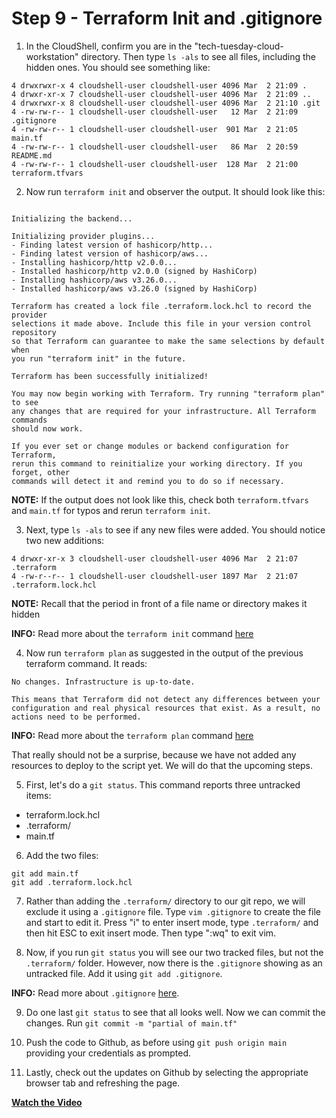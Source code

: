 # Step 9 - Terraform Init and .gitignore

1. In the CloudShell, confirm you are in the "tech-tuesday-cloud-workstation"
directory. Then type `ls -als` to see all files, including the hidden ones. You
should see something like:

```
4 drwxrwxr-x 4 cloudshell-user cloudshell-user 4096 Mar  2 21:09 .
4 drwxr-xr-x 7 cloudshell-user cloudshell-user 4096 Mar  2 21:09 ..
4 drwxrwxr-x 8 cloudshell-user cloudshell-user 4096 Mar  2 21:10 .git
4 -rw-rw-r-- 1 cloudshell-user cloudshell-user   12 Mar  2 21:09 .gitignore
4 -rw-rw-r-- 1 cloudshell-user cloudshell-user  901 Mar  2 21:05 main.tf
4 -rw-rw-r-- 1 cloudshell-user cloudshell-user   86 Mar  2 20:59 README.md
4 -rw-rw-r-- 1 cloudshell-user cloudshell-user  128 Mar  2 21:00 terraform.tfvars
```

2. Now run `terraform init` and observer the output. It should look like this:

```

Initializing the backend...

Initializing provider plugins...
- Finding latest version of hashicorp/http...
- Finding latest version of hashicorp/aws...
- Installing hashicorp/http v2.0.0...
- Installed hashicorp/http v2.0.0 (signed by HashiCorp)
- Installing hashicorp/aws v3.26.0...
- Installed hashicorp/aws v3.26.0 (signed by HashiCorp)

Terraform has created a lock file .terraform.lock.hcl to record the provider
selections it made above. Include this file in your version control repository
so that Terraform can guarantee to make the same selections by default when
you run "terraform init" in the future.

Terraform has been successfully initialized!

You may now begin working with Terraform. Try running "terraform plan" to see
any changes that are required for your infrastructure. All Terraform commands
should now work.

If you ever set or change modules or backend configuration for Terraform,
rerun this command to reinitialize your working directory. If you forget, other
commands will detect it and remind you to do so if necessary.

```

**NOTE:** If the output does not look like this, check both `terraform.tfvars` and
`main.tf` for typos and rerun `terraform init`.

3. Next, type `ls -als` to see if any new files were added. You should notice two
new additions:

```
4 drwxr-xr-x 3 cloudshell-user cloudshell-user 4096 Mar  2 21:07 .terraform
4 -rw-r--r-- 1 cloudshell-user cloudshell-user 1897 Mar  2 21:07 .terraform.lock.hcl

```

**NOTE:** Recall that the period in front of a file name or directory makes it hidden

**INFO:** Read more about the `terraform init` command
[here](https://www.terraform.io/docs/cli/commands/init.html)

4. Now run `terraform plan` as suggested in the output of the previous terraform
command. It reads:

```
No changes. Infrastructure is up-to-date.

This means that Terraform did not detect any differences between your
configuration and real physical resources that exist. As a result, no
actions need to be performed.

```

**INFO:** Read more about the `terraform plan` command
[here](https://www.terraform.io/docs/cli/commands/plan.html)

That really should not be a surprise, because we have not added any resources to
deploy to the script yet. We will do that the upcoming steps.

5. First, let's do a `git status`. This command reports three untracked items:
  * terraform.lock.hcl
  * .terraform/
  * main.tf

6. Add the two files:

```
git add main.tf
git add .terraform.lock.hcl

```

7. Rather than adding the `.terraform/` directory to our git repo, we will exclude
it using a `.gitignore` file. Type `vim .gitignore` to create the file and start to
edit it. Press "i" to enter insert mode, type `.terraform/` and then hit ESC to exit
insert mode. Then type ":wq" to exit vim.

8. Now, if you run `git status` you will see our two tracked files, but not the
`.terraform/` folder. However, now there is the `.gitignore` showing as an untracked
file. Add it using `git add .gitignore`.

**INFO:** Read more about `.gitignore` [here](https://git-scm.com/docs/gitignore).

9. Do one last `git status` to see that all looks well. Now we can commit the changes.
Run `git commit -m "partial of main.tf"`

10. Push the code to Github, as before using `git push origin main` providing your
credentials as prompted.

11. Lastly, check out the updates on Github by selecting the appropriate browser tab
and refreshing the page.


**[Watch the Video](https://youtu.be/CW9YNyfPJx8)**
